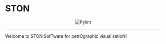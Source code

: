 # STON

<div align="center">

![Pylint](https://github.com/Romain-Thomas-Shef/STON/actions/workflows/pylint.yml/badge.svg)

</div>

---

Welcome to STON:SofTware for petrOgraphic visualisatioN!
